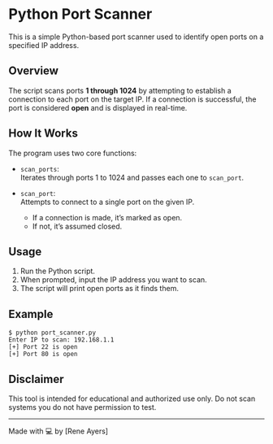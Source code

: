 # Python Port Scanner

This is a simple Python-based port scanner used to identify open ports on a specified IP address.

## Overview

The script scans ports **1 through 1024** by attempting to establish a connection to each port on the target IP. If a connection is successful, the port is considered **open** and is displayed in real-time.

## How It Works

The program uses two core functions:

- `scan_ports`:  
  Iterates through ports 1 to 1024 and passes each one to `scan_port`.

- `scan_port`:  
  Attempts to connect to a single port on the given IP.  
  - If a connection is made, it’s marked as open.  
  - If not, it’s assumed closed.

## Usage

1. Run the Python script.
2. When prompted, input the IP address you want to scan.
3. The script will print open ports as it finds them.

## Example

```
$ python port_scanner.py
Enter IP to scan: 192.168.1.1
[+] Port 22 is open
[+] Port 80 is open
```

## Disclaimer

This tool is intended for educational and authorized use only. Do not scan systems you do not have permission to test.

---

Made with 💻 by [Rene Ayers]
